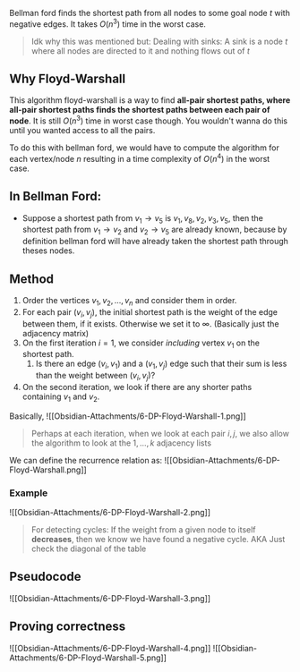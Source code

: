 Bellman ford finds the shortest path from all nodes to some goal node $t$ with negative edges. It takes $O(n^{3})$ time in the worst case. 

>Idk why this was mentioned but:
>Dealing with sinks: A sink is a node  $t$ where all nodes are directed to it and nothing flows out of $t$

## Why Floyd-Warshall
This algorithm floyd-warshall is a way to find **all-pair shortest paths, where all-pair shortest paths finds the shortest paths between each pair of node**. It is still $O(n^{3})$ time in worst case though. You wouldn't wanna do this until you wanted access to all the pairs.

To do this with bellman ford, we would have to compute the algorithm for each vertex/node $n$ resulting in a time complexity of $O(n^{4})$ in the worst case.

## In Bellman Ford:
- Suppose a shortest path from $v_{1}\to v_{5}$ is $v_{1},v_{8},v_{2},v_{3},v_{5}$, then the shortest path from $v_{1}\to v_{2}$ and $v_{2}\to v_{5}$ are already known, because by definition bellman ford will have already taken the shortest path through theses nodes.

## Method

1. Order the vertices $v_{1}, v_{2}, \dots, v_{n}$ and consider them in order.
2. For each pair $(v_{i},v_{j})$, the initial shortest path is the weight of the edge between them, if it exists. Otherwise we set it to $\infty$. (Basically just the adjacency matrix)
3. On the first iteration $i=1$, we consider *including* vertex $v_{1}$ on the shortest path.
	1. Is there an edge $(v_{i},v_{1})$ and a $(v_{1}, v_{j})$ edge such that their sum is less than the weight between $(v_{i}, v_{j})$?
4. On the second iteration, we look if there are any shorter paths containing $v_{1}$ and $v_{2}$.

Basically,
![[Obsidian-Attachments/6-DP-Floyd-Warshall-1.png]]
>Perhaps at each iteration, when we look at each pair $i,j$, we also allow the algorithm to look at the $1,\dots ,k$  adjacency lists

We can define the recurrence relation as:
![[Obsidian-Attachments/6-DP-Floyd-Warshall.png]]

### Example
![[Obsidian-Attachments/6-DP-Floyd-Warshall-2.png]]

> For detecting cycles:
> If the weight from a given node to itself **decreases**, then we know we have found a negative cycle. AKA Just check the diagonal of the table

## Pseudocode
![[Obsidian-Attachments/6-DP-Floyd-Warshall-3.png]]

## Proving correctness

![[Obsidian-Attachments/6-DP-Floyd-Warshall-4.png]]
![[Obsidian-Attachments/6-DP-Floyd-Warshall-5.png]]